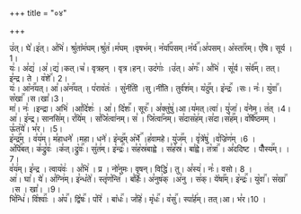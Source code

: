 +++
title = "०४"

+++


  
उ꣢त्। घे꣣।इ꣢त्। अ꣣भि꣢। श्रु꣣ता꣡म꣢घम्।श्रु꣣त꣢।म꣣घम् ।वृषभ꣢म्। न꣡र्या꣢꣯पसम्।न꣡र्य꣢꣯।अ꣣पसम्। अ꣡स्ता꣢꣯रम्। ए꣣षि। सूर्य ।1।  
यः꣢। अ꣣द्य꣢ ।अ꣣।द्य꣢।कत्।च꣣। वृत्रहन् । वृत्र।हन्। उद꣡गाः꣢ ।उ꣣त्। अ꣡गः꣢꣯। अ꣣भि꣢ । सू꣣र्य। स꣡र्व꣢꣯म्। तत्। इ꣣न्द्र। ते । व꣡शे꣢꣯। 2।  
यः꣢। आ꣡न꣢꣯यत्। आ꣣।अ꣡न꣢꣯यत् । प꣣राव꣡तः꣢ । सु꣡नी꣢꣯ती ।सु।नी꣣ति। तुर्व꣡श꣢म्। य꣡दु꣢꣯म्। इ꣡न्द्रः꣢꣯ ।सः। नः꣣। यु꣡वा꣢꣯। स꣡खा꣢꣯ ।स।खा꣣।3।  
मा꣢। नः꣣ ।इन्द्रा। अभि꣢ ।आ꣣दि꣡शः꣢ । आ꣣। दि꣡शः꣢꣯। सूरः꣢꣯। अ꣣क्तु꣡षु꣢।आ।य꣣मत्।त्वा꣢। यु꣣जा꣢। व꣣नेम। त꣢त् ।4।  
आ꣢। इ꣣न्द्र। सानसि꣢म्। र꣣यि꣢म् । स꣣जि꣡त्वा꣢नम्। स꣣ । जि꣡त्वा꣢꣯नम्। स꣣दास꣡ह꣢म्।स꣣दा।स꣡ह꣢꣯म्। व꣡र्षि꣢꣯ष्ठमम् । ऊ꣣त꣡ये꣢। भ꣣र। ।5।  
इ꣡न्द्र꣢꣯म् । व꣣य꣢म्। म꣣हाधने꣣ ।महा। धने꣢। इ꣡न्द्र꣢꣯म् अ꣡र्भे꣢꣯ ।ह꣣वामहे। यु꣡ज꣢꣯म् । वृ꣣त्रे꣡षु꣢ ।व꣣ज्रि꣡ण꣢म् ।6 ।  
अ꣡पि꣢꣯बत्। क꣣द्रु꣡वः꣢ ।क꣣त्।द्रु꣡वः꣢꣯। सु꣣त꣢म्। इ꣡न्द्रः꣢꣯। स꣣ह꣡स्र꣢बाह्वे । स꣣ह꣡स्र꣢। बा꣣ह्वे। त꣡त्रा꣢꣯ । अ꣣ददिष्ट । पौँ꣡स्य꣢꣯म्। ।7।  
व꣣य꣢म्। इ꣣न्द्र । त्वाय꣡वः꣢ । अ꣣भि꣢ । प्र । नो꣣नुमः। वृषन्। विद्धि꣢। तु। अ꣣स्य꣢। नः꣣। वसो। 8 ।  
आ꣢। घा꣣। ये꣢। अ꣣ग्नि꣢म्। इ꣣न्ध꣡ते꣢। स्तृ꣣ण꣡न्ति꣢ । ब꣣र्हिः꣢। अ꣣नुष꣢क् ।अ꣣नु । स꣢क्। ये꣡षा꣢꣯म्। इ꣡न्द्रः꣢꣯। यु꣡वा꣢꣯। स꣡खा꣢꣯ ।स । खा꣣। ।9।  
भि꣣न्धि꣢। वि꣡श्वाः꣢꣯ । अ꣡प꣢꣯। द्वि꣡षः꣢꣯। प꣡रि꣢ । बा꣡धः꣢꣯। ज꣣हि꣢। मृ꣡धः꣢꣯। व꣡सु꣢꣯। स्पा꣣र्ह꣢म्। तत्।आ। भ꣣र।10 ।

